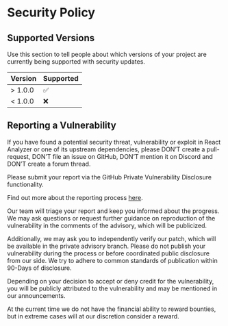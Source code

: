 # Security Policy

## Supported Versions

Use this section to tell people about which versions of your project are
currently being supported with security updates.

| Version | Supported          |
| ------- | ------------------ |
| > 1.0.0 | :white_check_mark: |
| < 1.0.0 | :x:                |

## Reporting a Vulnerability

If you have found a potential security threat, vulnerability or exploit in React Analyzer or one of its upstream dependencies, please DON’T create a pull-request, DON’T file an issue on GitHub, DON’T mention it on Discord and DON’T create a forum thread.

Please submit your report via the GitHub Private Vulnerability Disclosure functionality.

Find out more about the reporting process [here](https://docs.github.com/en/code-security/security-advisories/guidance-on-reporting-and-writing-information-about-vulnerabilities/privately-reporting-a-security-vulnerability#privately-reporting-a-security-vulnerability).

Our team will triage your report and keep you informed about the progress. We may ask questions or request further guidance on reproduction of the vulnerability in the comments of the advisory, which will be publicized.

Additionally, we may ask you to independently verify our patch, which will be available in the private advisory branch. Please do not publish your vulnerability during the process or before coordinated public disclosure from our side. We try to adhere to common standards of publication within 90-Days of disclosure.

Depending on your decision to accept or deny credit for the vulnerability, you will be publicly attributed to the vulnerability and may be mentioned in our announcements.

At the current time we do not have the financial ability to reward bounties, but in extreme cases will at our discretion consider a reward.
